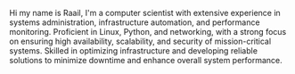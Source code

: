 Hi my name is Raail, I'm a computer scientist with extensive experience in systems administration, infrastructure automation, and performance monitoring. Proficient in Linux, Python, and networking, with a strong focus on ensuring high availability, scalability, and security of mission-critical systems. Skilled in optimizing infrastructure and developing reliable solutions to minimize downtime and enhance overall system performance.
